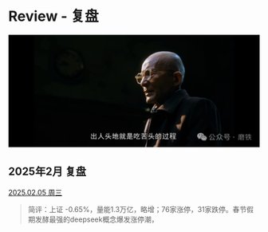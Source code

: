 # Review - 复盘

![img](img\12.png)

## 2025年2月 复盘

[2025.02.05 周三](2025.02\02.05.md)

> 简评：上证 -0.65%，量能1.3万亿，略增；76家涨停，31家跌停。春节假期发酵最强的deepseek概念爆发涨停潮，